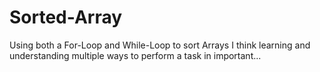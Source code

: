 # Sorted-Array
Using both a For-Loop and While-Loop to sort Arrays
I think learning and understanding multiple ways to perform a task in important...
